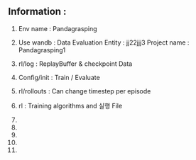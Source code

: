 Information : 
---------------
1. Env name : Pandagrasping


2. Use wandb : Data Evaluation 
                Entity : jj22jjj3
                Project name : Pandagrasping1

3. rl/log : ReplayBuffer & checkpoint Data


4. Config/init : Train / Evaluate 


5. rl/rollouts : Can change timestep per episode 


6. rl : Training algorithms and 실행 File


7.


8.


9.


10.


11.

